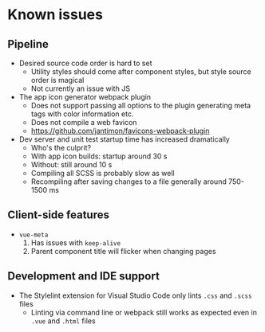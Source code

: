 
# Known issues

## Pipeline

- Desired source code order is hard to set
	- Utility styles should come after component styles, but style source order is magical
	- Not currently an issue with JS
- The app icon generator webpack plugin
	- Does not support passing all options to the plugin generating meta tags with color information etc.
	- Does not compile a web favicon
	- https://github.com/jantimon/favicons-webpack-plugin
- Dev server and unit test startup time has increased dramatically
	- Who's the culprit?
	- With app icon builds: startup around 30 s
	- Without: still around 10 s
	- Compiling all SCSS is probably slow as well
	- Recompiling after saving changes to a file generally around 750-1500 ms

## Client-side features

- `vue-meta`
	1. Has issues with `keep-alive`
	2. Parent component title will flicker when changing pages

## Development and IDE support

- The Stylelint extension for Visual Studio Code only lints `.css` and `.scss` files
	- Linting via command line or webpack still works as expected even in `.vue` and `.html` files
